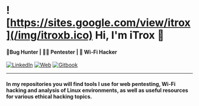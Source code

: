 # ![https://sites.google.com/view/itrox](/img/itroxb.ico) Hi, I'm iTrox 👋
#### 🐞Bug Hunter | 🧑‍💻 Pentester | 🛜 Wi-Fi Hacker

[![LinkedIn](https://img.shields.io/badge/LinkedIn-Javier_González-0077B5?style=for-the-badge&logo=linkedin&logoColor=white&labelColor=101010)](https://www.linkedin.com/in/javier-gonzalez-espinoza/)
[![Web](https://img.shields.io/badge/Website-iTrox.site-14a1f0?style=for-the-badge&logo=dev.to&logoColor=white&labelColor=101010)](https://www.itrox.site)
[![Gitbook](https://img.shields.io/badge/Gitbook-iTrox-14a1f0?style=for-the-badge&logo=dev.to&logoColor=white&labelColor=101010)](https://itrox.gitbook.io/itrox)

---

#### In my repositories you will find tools I use for web pentesting, Wi-Fi hacking and analysis of Linux environments, as well as useful resources for various ethical hacking topics.
